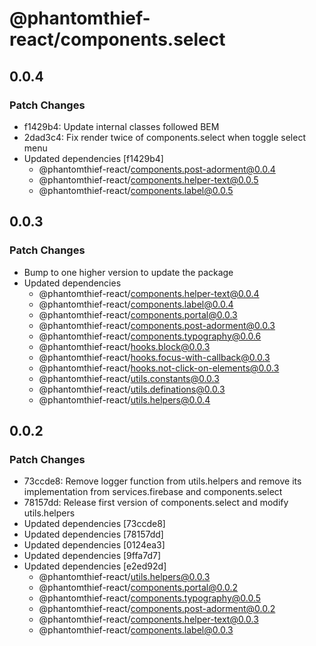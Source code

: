 # @phantomthief-react/components.select

## 0.0.4

### Patch Changes

- f1429b4: Update internal classes followed BEM
- 2dad3c4: Fix render twice of components.select when toggle select menu
- Updated dependencies [f1429b4]
  - @phantomthief-react/components.post-adorment@0.0.4
  - @phantomthief-react/components.helper-text@0.0.5
  - @phantomthief-react/components.label@0.0.5

## 0.0.3

### Patch Changes

- Bump to one higher version to update the package
- Updated dependencies
  - @phantomthief-react/components.helper-text@0.0.4
  - @phantomthief-react/components.label@0.0.4
  - @phantomthief-react/components.portal@0.0.3
  - @phantomthief-react/components.post-adorment@0.0.3
  - @phantomthief-react/components.typography@0.0.6
  - @phantomthief-react/hooks.block@0.0.3
  - @phantomthief-react/hooks.focus-with-callback@0.0.3
  - @phantomthief-react/hooks.not-click-on-elements@0.0.3
  - @phantomthief-react/utils.constants@0.0.3
  - @phantomthief-react/utils.definations@0.0.3
  - @phantomthief-react/utils.helpers@0.0.4

## 0.0.2

### Patch Changes

- 73ccde8: Remove logger function from utils.helpers and remove its implementation from services.firebase and components.select
- 78157dd: Release first version of components.select and modify utils.helpers
- Updated dependencies [73ccde8]
- Updated dependencies [78157dd]
- Updated dependencies [0124ea3]
- Updated dependencies [9ffa7d7]
- Updated dependencies [e2ed92d]
  - @phantomthief-react/utils.helpers@0.0.3
  - @phantomthief-react/components.portal@0.0.2
  - @phantomthief-react/components.typography@0.0.5
  - @phantomthief-react/components.post-adorment@0.0.2
  - @phantomthief-react/components.helper-text@0.0.3
  - @phantomthief-react/components.label@0.0.3

